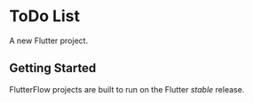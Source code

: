 # ToDo List

A new Flutter project.

## Getting Started

FlutterFlow projects are built to run on the Flutter _stable_ release.
